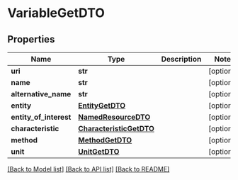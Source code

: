 # VariableGetDTO

## Properties
Name | Type | Description | Notes
------------ | ------------- | ------------- | -------------
**uri** | **str** |  | [optional] 
**name** | **str** |  | [optional] 
**alternative_name** | **str** |  | [optional] 
**entity** | [**EntityGetDTO**](EntityGetDTO.md) |  | [optional] 
**entity_of_interest** | [**NamedResourceDTO**](NamedResourceDTO.md) |  | [optional] 
**characteristic** | [**CharacteristicGetDTO**](CharacteristicGetDTO.md) |  | [optional] 
**method** | [**MethodGetDTO**](MethodGetDTO.md) |  | [optional] 
**unit** | [**UnitGetDTO**](UnitGetDTO.md) |  | [optional] 

[[Back to Model list]](../README.md#documentation-for-models) [[Back to API list]](../README.md#documentation-for-api-endpoints) [[Back to README]](../README.md)



